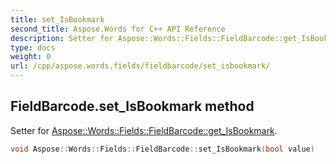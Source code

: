 ```yaml
---
title: set_IsBookmark
second_title: Aspose.Words for C++ API Reference
description: Setter for Aspose::Words::Fields::FieldBarcode::get_IsBookmark. 
type: docs
weight: 0
url: /cpp/aspose.words.fields/fieldbarcode/set_isbookmark/
---
```

## FieldBarcode.set_IsBookmark method


Setter for [Aspose::Words::Fields::FieldBarcode::get_IsBookmark](./get_isbookmark/).

```cpp
void Aspose::Words::Fields::FieldBarcode::set_IsBookmark(bool value)
```

